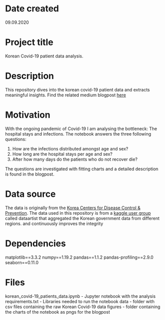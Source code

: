 # Date created
09.09.2020
# Project title
Korean Covid-19 patient data analysis.
# Description
This repository dives into the korean covid-19 patient data and extracts meaningful insights.
Find the related medium blogpost [here](https://medium.com/@jannis.j/recovery-and-death-of-korean-covid-19-patients-8b48fd25af74)
# Motivation
With the ongoing pandemic of Covid-19 I am analysing the bottleneck: The hospital stays and infections.
The notebook answers the three following questions:
1. How are the infections distributed amongst age and sex?
2. How long are the hospital stays per age and sex?
3. After how many days do the patients who do not recover die?

The questions are investigated with fitting charts and a detailed description is found in the blogpost.
# Data source
The data is originally from the [Korea Centers for Disease Control & Prevention](http://www.cdc.go.kr/).
The data used in this repository is from a [kaggle user group](https://www.kaggle.com/kimjihoo/coronavirusdataset)
called dataartist that aggregated the Korean government data from different regions.
and continuously improves the integrity
# Dependencies
matplotlib==3.3.2
numpy==1.19.2
pandas==1.1.2
pandas-profiling==2.9.0
seaborn==0.11.0
# Files
korean_covid-19_patients_data.ipynb - Jupyter notebook with the analysis
requirements.txt - Libraries needed to run the notebook
data - folder with csv files containing the raw Korean Covid-19 data
figures - folder containing the charts of the notebook as pngs for the blogpost

